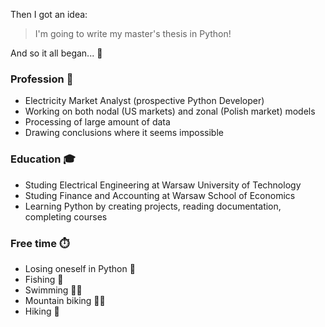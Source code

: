 Then I got an idea:
> I'm going to write my master's thesis in Python!

And so it all began... :rocket:

### Profession :briefcase:

- Electricity Market Analyst (prospective Python Developer)
- Working on both nodal (US markets) and zonal (Polish market) models
- Processing of large amount of data
- Drawing conclusions where it seems impossible

### Education :mortar_board:

- Studing Electrical Engineering at Warsaw University of Technology
- Studing Finance and Accounting at Warsaw School of Economics
- Learning Python by creating projects, reading documentation, completing courses

### Free time :stopwatch:

- Losing oneself in Python :snake:
- Fishing :fishing_pole_and_fish:
- Swimming :swimming_man:
- Mountain biking :mountain_biking_man:
- Hiking :hiking_boot:
